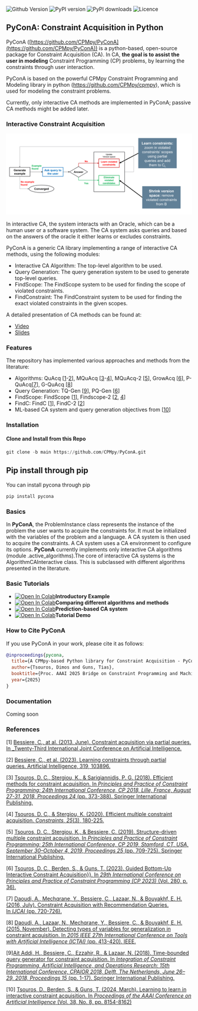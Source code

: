 ![Github Version](https://img.shields.io/github/v/release/CPMpy/pycona?label=Github%20Release&logo=github)
![PyPI version](https://img.shields.io/pypi/v/pycona?color=blue&label=Pypi%20version&logo=pypi&logoColor=white)
![PyPI downloads](https://img.shields.io/pypi/dm/pycona?label=Pypi%20Downloads&logo=pypi&logoColor=white)
![Licence](https://img.shields.io/github/license/CPMpy/cpmpy?label=Licence)

## PyConA: Constraint Acquisition in Python

PyConA ([https://github.com/CPMpy/PyConA](https://github.com/CPMpy/PyConA)) is a python-based, open-source package for Constraint Acquisition (CA). In CA, **the goal is to assist the user in modeling**  Constraint Programming (CP) problems, by learning the constraints through user interaction.

PyConA is based on the powerful CPMpy Constraint Programming and Modeling library in python (https://github.com/CPMpy/cpmpy), which is used for modeling the constraint problems.

Currently, only interactive CA methods are implemented in PyConA; passive CA methods might be added later.

### Interactive Constraint Acquisition

![Interactive Constraint Acquisition](images/ca-framework.png)

In interactive CA, the system interacts with an Oracle, which can be a human user or a software system. The CA system asks queries and based on the answers of the oracle it either learns or excludes constraints.

PyConA is a generic CA library implementing a range of interactive CA methods, using the following modules:
- Interactive CA Algorithm: The top-level algorithm to be used.
- Query Generation: The query generation system to be used to generate top-level queries.
- FindScope: The FindScope system to be used for finding the scope of violated constraints.
- FindConstraint: The FindConstraint system to be used for finding the exact violated constraints in the given scopes.

A detailed presentation of CA methods can be found at: 
- [Video](https://www.youtube.com/embed/d6EZi8YO60k)
- [Slides](https://school.a4cp.org/summer2023/slides/ml4cp2023_consacq_DimosTsouros.pdf)

### Features

The repository has implemented various approaches and methods from the literature:
- Algorithms: QuAcq [[1](https://www.lirmm.fr/~coletta/pub/ijcai13.pdf)-[2](https://www.sciencedirect.com/science/article/abs/pii/S0004370223000425)], MQuAcq [[3](https://link.springer.com/chapter/10.1007/978-3-319-98334-9_25)-[4](https://link.springer.com/article/10.1007/s10601-020-09311-4)], MQuAcq-2 \[[5](https://link.springer.com/chapter/10.1007/978-3-030-30048-7_41)], GrowAcq \[[6](https://drops.dagstuhl.de/entities/document/10.4230/LIPIcs.CP.2023.36)], P-QuAcq\[[7](https://www.ijcai.org/Proceedings/16/Papers/108.pdf)], G-QuAcq [[8](https://ieeexplore.ieee.org/stamp/stamp.jsp?tp=&arnumber=7372165&tag=1)]
- Query Generation: TQ-Gen [[9](https://link.springer.com/chapter/10.1007/978-3-319-93031-2_1)], PQ-Gen [[6](https://drops.dagstuhl.de/entities/document/10.4230/LIPIcs.CP.2023.36)]
- FindScope: FindScope [[1](https://www.lirmm.fr/~coletta/pub/ijcai13.pdf)], Findscope-2 [[2](https://www.sciencedirect.com/science/article/abs/pii/S0004370223000425), [4](https://link.springer.com/article/10.1007/s10601-020-09311-4)]
- FindC: FindC [[1](https://www.lirmm.fr/~coletta/pub/ijcai13.pdf)], FindC-2 [[2](https://www.sciencedirect.com/science/article/abs/pii/S0004370223000425)]
- ML-based CA system and query generation objectives from [[10](https://ojs.aaai.org/index.php/AAAI/article/download/28655/29272)]

### Installation

#### Clone and Install from this Repo

```python
git clone -b main https://github.com/CPMpy/PyConA.git
```

## Pip install through pip

You can install pycona through pip
```python
pip install pycona
```

### Basics

In **PyConA**, the ProblemInstance class represents the instance of the problem the user wants to acquire the constraints for. It must be initialized with the variables of the problem and a language. 
A CA system is then used to acquire the constraints. A CA system uses a CA environment to configure its options. 
**PyConA** currently implements only interactive CA algorithms (module .active_algorithms).The core of interactive CA systems is the AlgorithmCAInteractive class. This is subclassed with different algorithms presented in the literature.

### Basic Tutorials

- [![Open In Colab](https://colab.research.google.com/assets/colab-badge.svg)](https://colab.research.google.com/github/CPMpy/PyConA/blob/main/notebooks/introductory_example.ipynb)**Introductory Example**
- [![Open In Colab](https://colab.research.google.com/assets/colab-badge.svg)](https://colab.research.google.com/github/CPMpy/PyConA/blob/main/notebooks/Comparing%20different%20algorithms%20and%20methods.ipynb)**Comparing different algorithms and methods**
- [![Open In Colab](https://colab.research.google.com/assets/colab-badge.svg)](https://colab.research.google.com/github/CPMpy/PyConA/blob/main/notebooks/Prediction-based%20CA%20system.ipynb)**Prediction-based CA system**
- [![Open In Colab](https://colab.research.google.com/assets/colab-badge.svg)](https://colab.research.google.com/github/CPMpy/PyConA/blob/main/notebooks/Tutorial%20Demo.ipynb)**Tutorial Demo**

### How to Cite PyConA

If you use PyConA in your work, please cite it as follows:

```bibtex
@inproceedings{pycona,
  title={A CPMpy-based Python library for Constraint Acquisition - PyConA},
  author={Tsouros, Dimos and Guns, Tias},
  booktitle={Proc. AAAI 2025 Bridge on Constraint Programming and Machine Learning (CPML)},
  year={2025}
}
```

### Documentation

Coming soon

### References

[1] [Bessiere, C., at al. (2013, June). Constraint acquisition via partial queries. In _Twenty-Third International Joint Conference on Artificial Intelligence.](https://www.lirmm.fr/~coletta/pub/ijcai13.pdf)

[2] [Bessiere, C., et al. (2023). Learning constraints through partial queries. Artificial Intelligence, 319, 103896.](https://www.sciencedirect.com/science/article/abs/pii/S0004370223000425)

[3] [Tsouros, D. C., Stergiou, K., & Sarigiannidis, P. G. (2018). Efficient methods for constraint acquisition. In _Principles and Practice of Constraint Programming: 24th International Conference, CP 2018, Lille, France, August 27-31, 2018, Proceedings 24_ (pp. 373-388). Springer International Publishing.](https://link.springer.com/chapter/10.1007/978-3-319-98334-9_25)

[4] [Tsouros, D. C., & Stergiou, K. (2020). Efficient multiple constraint acquisition. _Constraints_, _25_(3), 180-225.](https://link.springer.com/article/10.1007/s10601-020-09311-4)

[5] [Tsouros, D. C., Stergiou, K., & Bessiere, C. (2019). Structure-driven multiple constraint acquisition. In _Principles and Practice of Constraint Programming: 25th International Conference, CP 2019, Stamford, CT, USA, September 30–October 4, 2019, Proceedings 25_ (pp. 709-725). Springer International Publishing.](https://link.springer.com/chapter/10.1007/978-3-030-30048-7_41)

[6] [Tsouros, D. C., Berden, S., & Guns, T. (2023). Guided Bottom-Up Interactive Constraint Acquisition}}. In _29th International Conference on Principles and Practice of Constraint Programming (CP 2023)_ (Vol. 280, p. 36).](https://drops.dagstuhl.de/entities/document/10.4230/LIPIcs.CP.2023.36)

[7] [Daoudi, A., Mechqrane, Y., Bessiere, C., Lazaar, N., & Bouyakhf, E. H. (2016, July). Constraint Acquisition with Recommendation Queries. In _IJCAI_ (pp. 720-726).](https://www.ijcai.org/Proceedings/16/Papers/108.pdf)

[8] [Daoudi, A., Lazaar, N., Mechqrane, Y., Bessiere, C., & Bouyakhf, E. H. (2015, November). Detecting types of variables for generalization in constraint acquisition. In _2015 IEEE 27th International Conference on Tools with Artificial Intelligence (ICTAI)_ (pp. 413-420). IEEE.](https://ieeexplore.ieee.org/stamp/stamp.jsp?tp=&arnumber=7372165&tag=1)

[9][Ait Addi, H., Bessiere, C., Ezzahir, R., & Lazaar, N. (2018). Time-bounded query generator for constraint acquisition. In _Integration of Constraint Programming, Artificial Intelligence, and Operations Research: 15th International Conference, CPAIOR 2018, Delft, The Netherlands, June 26–29, 2018, Proceedings 15_ (pp. 1-17). Springer International Publishing.](https://link.springer.com/chapter/10.1007/978-3-319-93031-2_1)

[10] [Tsouros, D., Berden, S., & Guns, T. (2024, March). Learning to learn in interactive constraint acquisition. In _Proceedings of the AAAI Conference on Artificial Intelligence_ (Vol. 38, No. 8, pp. 8154-8162)](https://ojs.aaai.org/index.php/AAAI/article/download/28655/29272)

